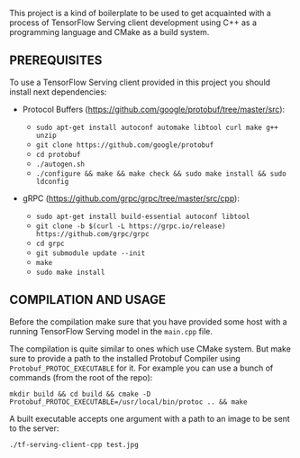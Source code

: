This project is a kind of boilerplate to be used to get acquainted
with a process of TensorFlow Serving client development
using C++ as a programming language and CMake as a build system.

PREREQUISITES
-

To use a TensorFlow Serving client provided in this project
you should install next dependencies:

* Protocol Buffers (https://github.com/google/protobuf/tree/master/src):
  * `sudo apt-get install autoconf automake libtool curl make g++ unzip`
  * `git clone https://github.com/google/protobuf`
  * `cd protobuf`
  * `./autogen.sh`
  * `./configure && make && make check && sudo make install && sudo ldconfig`
  
* gRPC (https://github.com/grpc/grpc/tree/master/src/cpp):
  * `sudo apt-get install build-essential autoconf libtool`
  * `git clone -b $(curl -L https://grpc.io/release) https://github.com/grpc/grpc`
  * `cd grpc`
  * `git submodule update --init`
  * `make`
  * `sudo make install`

COMPILATION AND USAGE
-

Before the compilation make sure that you have provided some host
with a running TensorFlow Serving model in the `main.cpp` file.

The compilation is quite similar to ones which use CMake system.
But make sure to provide a path to the installed Protobuf Compiler
using `Protobuf_PROTOC_EXECUTABLE` for it.
For example you can use a bunch of commands (from the root of the repo):

`mkdir build && cd build && cmake -D Protobuf_PROTOC_EXECUTABLE=/usr/local/bin/protoc .. && make`

A built executable accepts one argument with a path to an image
to be sent to the server:

`./tf-serving-client-cpp test.jpg`
